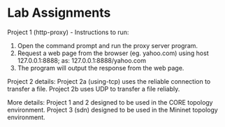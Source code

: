 # Lab Assignments


Project 1 (http-proxy) - Instructions to run:
1) Open the command prompt and run the proxy server program.
2) Request a web page from the browser (eg. yahoo.com) using host 127.0.0.1:8888;
as: 127.0.0.1:8888/yahoo.com
3) The program will output the response from the web page.

Project 2 details:
Project 2a (using-tcp) uses the reliable connection to transfer a file.
Project 2b uses UDP to transfer a file reliably.

More details:
Project 1 and 2 designed to be used in the CORE topology environment.
Project 3 (sdn) designed to be used in the Mininet topology environment.
